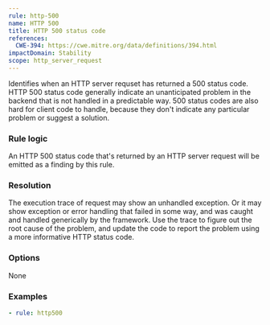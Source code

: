 ```yaml
---
rule: http-500
name: HTTP 500
title: HTTP 500 status code
references:
  CWE-394: https://cwe.mitre.org/data/definitions/394.html
impactDomain: Stability
scope: http_server_request
---
```


Identifies when an HTTP server requset has returned a 500 status code. HTTP 500 status code
generally indicate an unanticipated problem in the backend that is not handled in a predictable way.
500 status codes are also hard for client code to handle, because they don't indicate any particular
problem or suggest a solution.

### Rule logic

An HTTP 500 status code that's returned by an HTTP server request will be emitted as a finding by
this rule.

### Resolution

The execution trace of request may show an unhandled exception. Or it may show exception or error
handling that failed in some way, and was caught and handled generically by the framework. Use the
trace to figure out the root cause of the problem, and update the code to report the problem using a
more informative HTTP status code.

### Options

None

### Examples

```yaml
- rule: http500
```
